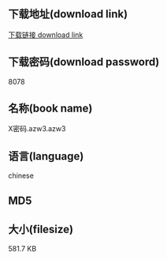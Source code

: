 ## 下载地址(download link)
[下载链接 download link](https://tutu365.netlify.app/?s=X%E5%AF%86%E7%A0%81.azw3)

## 下载密码(download password)
8078

## 名称(book name)
X密码.azw3.azw3

## 语言(language)
chinese

## MD5


## 大小(filesize)
581.7 KB
